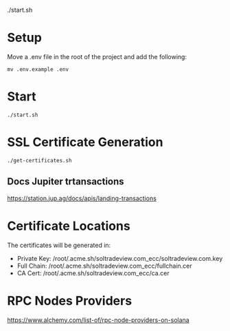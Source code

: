 ./start.sh

# Setup
Move a .env file in the root of the project and add the following:

`mv .env.example .env`


# Start
```
./start.sh
```
# SSL Certificate Generation
```
./get-certificates.sh
```

## Docs Jupiter trtansactions

https://station.jup.ag/docs/apis/landing-transactions

# Certificate Locations
The certificates will be generated in:
- Private Key: /root/.acme.sh/soltradeview.com_ecc/soltradeview.com.key
- Full Chain: /root/.acme.sh/soltradeview.com_ecc/fullchain.cer
- CA Cert: /root/.acme.sh/soltradeview.com_ecc/ca.cer


# RPC Nodes Providers
https://www.alchemy.com/list-of/rpc-node-providers-on-solana